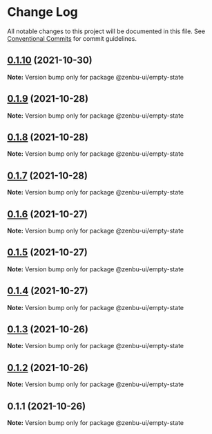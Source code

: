 # Change Log

All notable changes to this project will be documented in this file.
See [Conventional Commits](https://conventionalcommits.org) for commit guidelines.

## [0.1.10](https://github.com/KodepandaID/zenbu-ui/compare/@zenbu-ui/empty-state@0.1.9...@zenbu-ui/empty-state@0.1.10) (2021-10-30)

**Note:** Version bump only for package @zenbu-ui/empty-state





## [0.1.9](https://github.com/KodepandaID/zenbu-ui/compare/@zenbu-ui/empty-state@0.1.8...@zenbu-ui/empty-state@0.1.9) (2021-10-28)

**Note:** Version bump only for package @zenbu-ui/empty-state





## [0.1.8](https://github.com/KodepandaID/zenbu-ui/compare/@zenbu-ui/empty-state@0.1.7...@zenbu-ui/empty-state@0.1.8) (2021-10-28)

**Note:** Version bump only for package @zenbu-ui/empty-state





## [0.1.7](https://github.com/KodepandaID/zenbu-ui/compare/@zenbu-ui/empty-state@0.1.6...@zenbu-ui/empty-state@0.1.7) (2021-10-28)

**Note:** Version bump only for package @zenbu-ui/empty-state





## [0.1.6](https://github.com/KodepandaID/zenbu-ui/compare/@zenbu-ui/empty-state@0.1.5...@zenbu-ui/empty-state@0.1.6) (2021-10-27)

**Note:** Version bump only for package @zenbu-ui/empty-state





## [0.1.5](https://github.com/KodepandaID/zenbu-ui/compare/@zenbu-ui/empty-state@0.1.4...@zenbu-ui/empty-state@0.1.5) (2021-10-27)

**Note:** Version bump only for package @zenbu-ui/empty-state





## [0.1.4](https://github.com/KodepandaID/zenbu-ui/compare/@zenbu-ui/empty-state@0.1.3...@zenbu-ui/empty-state@0.1.4) (2021-10-27)

**Note:** Version bump only for package @zenbu-ui/empty-state





## [0.1.3](https://github.com/KodepandaID/zenbu-ui/compare/@zenbu-ui/empty-state@0.1.2...@zenbu-ui/empty-state@0.1.3) (2021-10-26)

**Note:** Version bump only for package @zenbu-ui/empty-state





## [0.1.2](https://github.com/KodepandaID/zenbu-ui/compare/@zenbu-ui/empty-state@0.1.1...@zenbu-ui/empty-state@0.1.2) (2021-10-26)

**Note:** Version bump only for package @zenbu-ui/empty-state





## 0.1.1 (2021-10-26)

**Note:** Version bump only for package @zenbu-ui/empty-state
